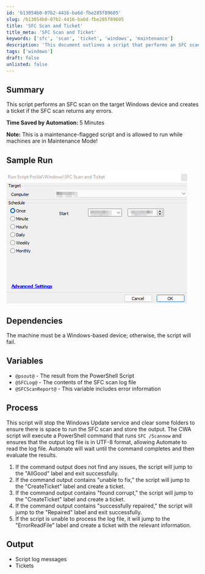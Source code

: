 ```yaml
---
id: 'b13054b0-07b2-4416-ba6d-fbe285f89605'
slug: /b13054b0-07b2-4416-ba6d-fbe285f89605
title: 'SFC Scan and Ticket'
title_meta: 'SFC Scan and Ticket'
keywords: ['sfc', 'scan', 'ticket', 'windows', 'maintenance']
description: 'This document outlines a script that performs an SFC scan on a Windows device and creates a ticket if any errors are detected. The script is designed to run during maintenance mode, ensuring minimal disruption while maintaining system integrity.'
tags: ['windows']
draft: false
unlisted: false
---
```


## Summary

This script performs an SFC scan on the target Windows device and creates a ticket if the SFC scan returns any errors.

**Time Saved by Automation:** 5 Minutes

**Note:** This is a maintenance-flagged script and is allowed to run while machines are in Maintenance Mode!

## Sample Run

![Sample Run](../../../static/img/docs/b13054b0-07b2-4416-ba6d-fbe285f89605/image_1.png)

## Dependencies

The machine must be a Windows-based device; otherwise, the script will fail.

## Variables

- `@psout@` - The result from the PowerShell Script
- `@SFCLog@` - The contents of the SFC scan log file
- `@SFCScanReport@` - This variable includes error information

## Process

This script will stop the Windows Update service and clear some folders to ensure there is space to run the SFC scan and store the output. The CWA script will execute a PowerShell command that runs `SFC /Scannow` and ensures that the output log file is in UTF-8 format, allowing Automate to read the log file. Automate will wait until the command completes and then evaluate the results.

1. If the command output does not find any issues, the script will jump to the "AllGood" label and exit successfully.
2. If the command output contains "unable to fix," the script will jump to the "CreateTicket" label and create a ticket.
3. If the command output contains "found corrupt," the script will jump to the "CreateTicket" label and create a ticket.
4. If the command output contains "successfully repaired," the script will jump to the "Repaired" label and exit successfully.
5. If the script is unable to process the log file, it will jump to the "ErrorReadFile" label and create a ticket with the relevant information.

## Output

- Script log messages
- Tickets


